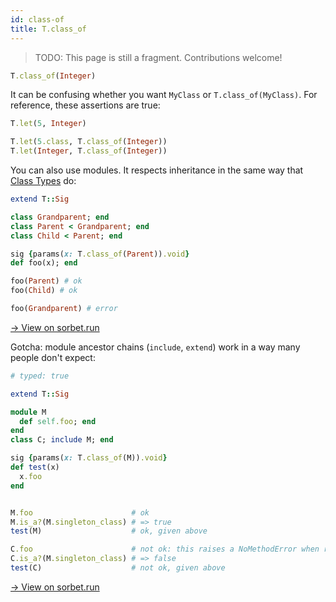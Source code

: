 ```yaml
---
id: class-of
title: T.class_of
---
```


> TODO: This page is still a fragment. Contributions welcome!

```ruby
T.class_of(Integer)
```

It can be confusing whether you want `MyClass` or `T.class_of(MyClass)`. For
reference, these assertions are true:

```ruby
T.let(5, Integer)

T.let(5.class, T.class_of(Integer))
T.let(Integer, T.class_of(Integer))
```

You can also use modules. It respects inheritance in the same way that
[Class Types](class-types.md) do:

```ruby
extend T::Sig

class Grandparent; end
class Parent < Grandparent; end
class Child < Parent; end

sig {params(x: T.class_of(Parent)).void}
def foo(x); end

foo(Parent) # ok
foo(Child) # ok

foo(Grandparent) # error
```

[→ View on sorbet.run](<https://sorbet.run/#extend%20T%3A%3ASig%0A%0Aclass%20Grandparent%3B%20end%0Aclass%20Parent%20%3C%20Grandparent%3B%20end%0Aclass%20Child%20%3C%20Parent%3B%20end%0A%0Asig%20%7Bparams(x%3A%20T.class_of(Parent)).void%7D%0Adef%20foo(x)%3B%20end%0A%0A%0Afoo(Parent)%20%23%20ok%0Afoo(Child)%20%23%20ok%0A%0Afoo(Grandparent)%20%23%20error>)

Gotcha: module ancestor chains (`include`, `extend`) work in a way many people
don't expect:

```ruby
# typed: true

extend T::Sig

module M
  def self.foo; end
end
class C; include M; end

sig {params(x: T.class_of(M)).void}
def test(x)
  x.foo
end


M.foo                      # ok
M.is_a?(M.singleton_class) # => true
test(M)                    # ok, given above

C.foo                      # not ok: this raises a NoMethodError when run
C.is_a?(M.singleton_class) # => false
test(C)                    # not ok, given above
```

[→ View on sorbet.run](<https://sorbet.run/#%23%20typed%3A%20true%0A%0Aextend%20T%3A%3ASig%0A%0Amodule%20M%0A%20%20def%20self.foo%3B%20end%0Aend%0Aclass%20C%3B%20include%20M%3B%20end%0A%0Asig%20%7Bparams(x%3A%20T.class_of(M)).void%7D%0Adef%20test(x)%0A%20%20x.foo%0Aend%0A%0A%0AM.foo%20%20%20%20%20%20%20%20%20%20%20%20%20%20%20%20%20%20%20%20%20%20%23%20ok%0AM.is_a%3F(M.singleton_class)%20%23%20%3D%3E%20true%0Atest(M)%20%20%20%20%20%20%20%20%20%20%20%20%20%20%20%20%20%20%20%20%23%20ok%2C%20given%20above%0A%0AC.foo%20%20%20%20%20%20%20%20%20%20%20%20%20%20%20%20%20%20%20%20%20%20%23%20not%20ok%3A%20this%20raises%20a%20NoMethodError%20when%20run%0AC.is_a%3F(M.singleton_class)%20%23%20%3D%3E%20false%0Atest(C)%20%20%20%20%20%20%20%20%20%20%20%20%20%20%20%20%20%20%20%20%23%20not%20ok%2C%20given%20above>)
